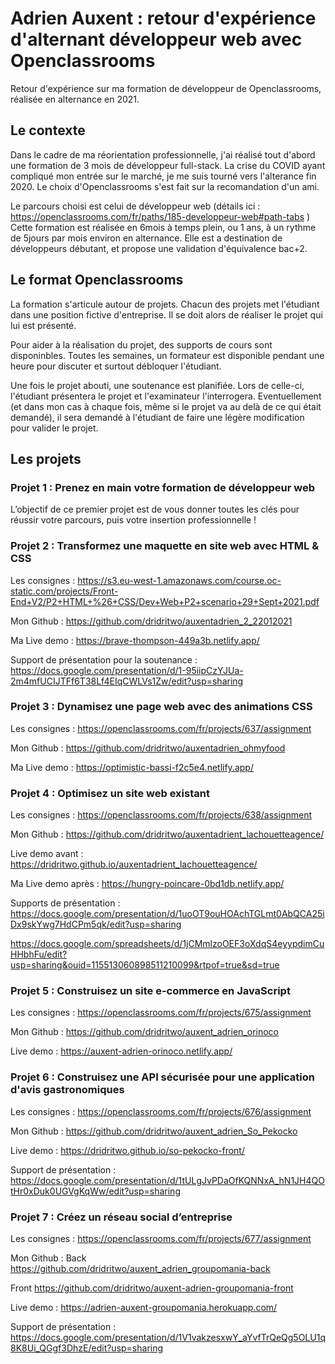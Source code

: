 # Adrien Auxent : retour d'expérience d'alternant développeur web avec Openclassrooms

Retour d'expérience sur ma formation de développeur de Openclassrooms, réalisée en alternance en 2021.

## Le contexte

Dans le cadre de ma réorientation professionnelle, j'ai réalisé tout d'abord une formation de 3 mois de développeur full-stack. La crise du COVID ayant compliqué mon entrée sur le marché, je me suis tourné vers l'alterance fin 2020. Le choix d'Openclassrooms s'est fait sur la recomandation d'un ami.

Le parcours choisi est celui de développeur web (détails ici : https://openclassrooms.com/fr/paths/185-developpeur-web#path-tabs )
Cette formation est réalisée en 6mois à temps plein, ou 1 ans, à un rythme de 5jours par mois environ en alternance.
Elle est a destination de développeurs débutant, et propose une validation d'équivalence bac+2.

## Le format Openclassrooms

La formation s'articule autour de projets. Chacun des projets met l'étudiant dans une position fictive d'entreprise. Il se doit alors de réaliser le projet qui lui est présenté.

Pour aider à la réalisation du projet, des supports de cours sont disponinbles. Toutes les semaines, un formateur est disponible pendant une heure pour discuter et surtout débloquer l'étudiant. 

Une fois le projet abouti, une soutenance est planifiée. Lors de celle-ci, l'étudiant présentera le projet et l'examinateur l'interrogera. Eventuellement (et dans mon cas à chaque fois, même si le projet va au delà de ce qui était demandé), il sera demandé à l'étudiant de faire une légère modification pour valider le projet.

## Les projets

### Projet 1 : Prenez en main votre formation de développeur web

L’objectif de ce premier projet est de vous donner toutes les clés pour réussir votre parcours, puis votre insertion professionnelle ! 

### Projet 2 : Transformez une maquette en site web avec HTML & CSS

Les consignes : https://s3.eu-west-1.amazonaws.com/course.oc-static.com/projects/Front-End+V2/P2+HTML+%26+CSS/Dev+Web+P2+scenario+29+Sept+2021.pdf

Mon Github : https://github.com/dridritwo/auxentadrien_2_22012021

Ma Live demo : https://brave-thompson-449a3b.netlify.app/

Support de présentation pour la soutenance : https://docs.google.com/presentation/d/1-95iipCzYJUa-2m4mfUCIJTFf6T38Lf4EIqCWLVs1Zw/edit?usp=sharing

### Projet 3 : Dynamisez une page web avec des animations CSS

Les consignes : https://openclassrooms.com/fr/projects/637/assignment

Mon Github : https://github.com/dridritwo/auxentadrien_ohmyfood

Ma Live demo : https://optimistic-bassi-f2c5e4.netlify.app/

### Projet 4 : Optimisez un site web existant

Les consignes : https://openclassrooms.com/fr/projects/638/assignment

Mon Github : https://github.com/dridritwo/auxentadrient_lachouetteagence/

Live demo avant : https://dridritwo.github.io/auxentadrient_lachouetteagence/

Ma Live demo après : https://hungry-poincare-0bd1db.netlify.app/

Supports de présentation : https://docs.google.com/presentation/d/1uoOT9ouHOAchTGLmt0AbQCA25iDx9skYwg7HdCPm5qk/edit?usp=sharing

https://docs.google.com/spreadsheets/d/1jCMmlzoOEF3oXdqS4eyypdimCuHHbhFu/edit?usp=sharing&ouid=115513060898511210099&rtpof=true&sd=true


### Projet 5 : Construisez un site e-commerce en JavaScript

Les consignes : https://openclassrooms.com/fr/projects/675/assignment

Mon Github : https://github.com/dridritwo/auxent_adrien_orinoco

Live demo : https://auxent-adrien-orinoco.netlify.app/

### Projet 6 : Construisez une API sécurisée pour une application d'avis gastronomiques

Les consignes : https://openclassrooms.com/fr/projects/676/assignment

Mon Github : https://github.com/dridritwo/auxent_adrien_So_Pekocko

Live demo : https://dridritwo.github.io/so-pekocko-front/

Support de présentation : https://docs.google.com/presentation/d/1tULgJvPDaOfKQNNxA_hN1JH4QOtHr0xDuk0UGVgKqWw/edit?usp=sharing

### Projet 7 : Créez un réseau social d’entreprise

Les consignes : https://openclassrooms.com/fr/projects/677/assignment

Mon Github : Back https://github.com/dridritwo/auxent_adrien_groupomania-back

Front https://github.com/dridritwo/auxent-adrien-groupomania-front

Live demo : https://adrien-auxent-groupomania.herokuapp.com/

Support de présentation : https://docs.google.com/presentation/d/1V1vakzesxwY_aYvfTrQeQg5OLU1q8K8Ui_QGgf3DhzE/edit?usp=sharing
